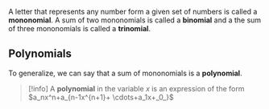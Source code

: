 A letter that represents any number form a given set of numbers is called a **mononomial**. A sum of two mononomials is called a **binomial** and a the sum of three mononomials is called a **trinomial**.

## Polynomials

To generalize, we can say that a sum of mononomials is a **polynomial**. 

> [!info]
> A **polynomial** in the variable $x$ is an expression of the form $a_nx^n+a_{n-1x^{n+1}+ \cdots+a_1x+_0_}$